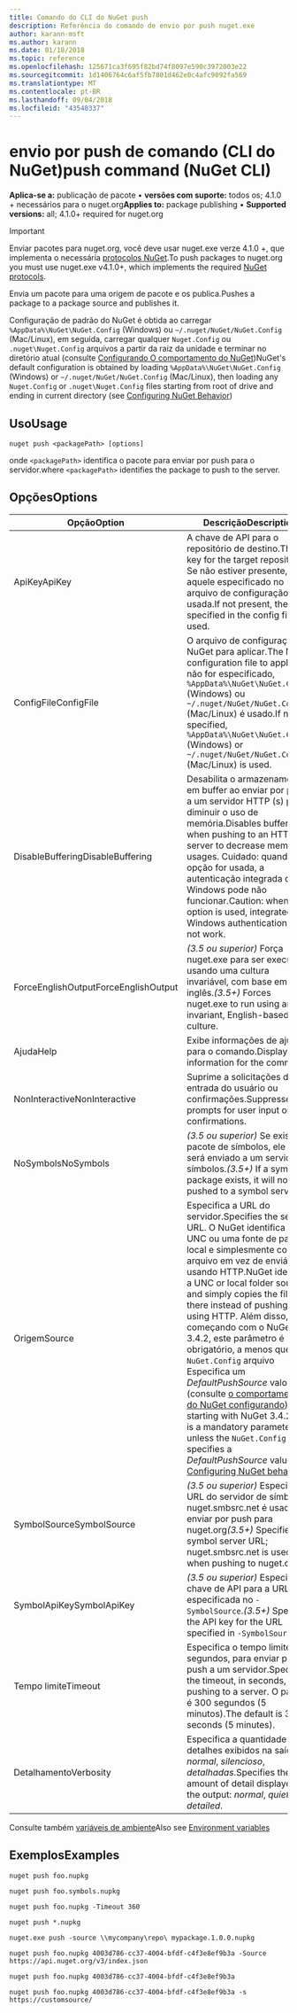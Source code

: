 ```yaml
---
title: Comando do CLI do NuGet push
description: Referência do comando de envio por push nuget.exe
author: karann-msft
ms.author: karann
ms.date: 01/18/2018
ms.topic: reference
ms.openlocfilehash: 125671ca3f695f82bd74f8097e590c3972003e22
ms.sourcegitcommit: 1d1406764c6af5fb7801d462e0c4afc9092fa569
ms.translationtype: MT
ms.contentlocale: pt-BR
ms.lasthandoff: 09/04/2018
ms.locfileid: "43548337"
---
```

# <a name="push-command-nuget-cli"></a><span data-ttu-id="6d1df-103">envio por push de comando (CLI do NuGet)</span><span class="sxs-lookup"><span data-stu-id="6d1df-103">push command (NuGet CLI)</span></span>

<span data-ttu-id="6d1df-104">**Aplica-se a:** publicação de pacote &bullet; **versões com suporte:** todos os; 4.1.0 + necessários para o nuget.org</span><span class="sxs-lookup"><span data-stu-id="6d1df-104">**Applies to:** package publishing &bullet; **Supported versions:** all; 4.1.0+ required for nuget.org</span></span>

> [!Important]
> <span data-ttu-id="6d1df-105">Enviar pacotes para nuget.org, você deve usar nuget.exe verze 4.1.0 +, que implementa o necessária [protocolos NuGet](../api/nuget-protocols.md).</span><span class="sxs-lookup"><span data-stu-id="6d1df-105">To push packages to nuget.org you must use nuget.exe v4.1.0+, which implements the required [NuGet protocols](../api/nuget-protocols.md).</span></span>

<span data-ttu-id="6d1df-106">Envia um pacote para uma origem de pacote e os publica.</span><span class="sxs-lookup"><span data-stu-id="6d1df-106">Pushes a package to a package source and publishes it.</span></span>

<span data-ttu-id="6d1df-107">Configuração de padrão do NuGet é obtida ao carregar `%AppData%\NuGet\NuGet.Config` (Windows) ou `~/.nuget/NuGet/NuGet.Config` (Mac/Linux), em seguida, carregar qualquer `Nuget.Config` ou `.nuget\Nuget.Config` arquivos a partir da raiz da unidade e terminar no diretório atual (consulte [Configurando O comportamento do NuGet](../consume-packages/configuring-nuget-behavior.md))</span><span class="sxs-lookup"><span data-stu-id="6d1df-107">NuGet's default configuration is obtained by loading `%AppData%\NuGet\NuGet.Config` (Windows) or `~/.nuget/NuGet/NuGet.Config` (Mac/Linux), then loading any `Nuget.Config` or `.nuget\Nuget.Config` files starting from root of drive and ending in current directory (see [Configuring NuGet Behavior](../consume-packages/configuring-nuget-behavior.md))</span></span>

## <a name="usage"></a><span data-ttu-id="6d1df-108">Uso</span><span class="sxs-lookup"><span data-stu-id="6d1df-108">Usage</span></span>

```cli
nuget push <packagePath> [options]
```

<span data-ttu-id="6d1df-109">onde `<packagePath>` identifica o pacote para enviar por push para o servidor.</span><span class="sxs-lookup"><span data-stu-id="6d1df-109">where `<packagePath>` identifies the package to push to the server.</span></span>

## <a name="options"></a><span data-ttu-id="6d1df-110">Opções</span><span class="sxs-lookup"><span data-stu-id="6d1df-110">Options</span></span>

| <span data-ttu-id="6d1df-111">Opção</span><span class="sxs-lookup"><span data-stu-id="6d1df-111">Option</span></span> | <span data-ttu-id="6d1df-112">Descrição</span><span class="sxs-lookup"><span data-stu-id="6d1df-112">Description</span></span> |
| --- | --- |
| <span data-ttu-id="6d1df-113">ApiKey</span><span class="sxs-lookup"><span data-stu-id="6d1df-113">ApiKey</span></span> | <span data-ttu-id="6d1df-114">A chave de API para o repositório de destino.</span><span class="sxs-lookup"><span data-stu-id="6d1df-114">The API key for the target repository.</span></span> <span data-ttu-id="6d1df-115">Se não estiver presente, aquele especificado no arquivo de configuração será usada.</span><span class="sxs-lookup"><span data-stu-id="6d1df-115">If not present,  the one specified in the config file is used.</span></span> |
| <span data-ttu-id="6d1df-116">ConfigFile</span><span class="sxs-lookup"><span data-stu-id="6d1df-116">ConfigFile</span></span> | <span data-ttu-id="6d1df-117">O arquivo de configuração do NuGet para aplicar.</span><span class="sxs-lookup"><span data-stu-id="6d1df-117">The NuGet configuration file to apply.</span></span> <span data-ttu-id="6d1df-118">Se não for especificado, `%AppData%\NuGet\NuGet.Config` (Windows) ou `~/.nuget/NuGet/NuGet.Config` (Mac/Linux) é usado.</span><span class="sxs-lookup"><span data-stu-id="6d1df-118">If not specified, `%AppData%\NuGet\NuGet.Config` (Windows) or `~/.nuget/NuGet/NuGet.Config` (Mac/Linux) is used.</span></span>|
| <span data-ttu-id="6d1df-119">DisableBuffering</span><span class="sxs-lookup"><span data-stu-id="6d1df-119">DisableBuffering</span></span> | <span data-ttu-id="6d1df-120">Desabilita o armazenamento em buffer ao enviar por push a um servidor HTTP (s) para diminuir o uso de memória.</span><span class="sxs-lookup"><span data-stu-id="6d1df-120">Disables buffering when pushing to an HTTP(s) server to decrease memory usages.</span></span> <span data-ttu-id="6d1df-121">Cuidado: quando esta opção for usada, a autenticação integrada do Windows pode não funcionar.</span><span class="sxs-lookup"><span data-stu-id="6d1df-121">Caution: when this option is used, integrated Windows authentication might not work.</span></span> |
| <span data-ttu-id="6d1df-122">ForceEnglishOutput</span><span class="sxs-lookup"><span data-stu-id="6d1df-122">ForceEnglishOutput</span></span> | <span data-ttu-id="6d1df-123">*(3.5 ou superior)*  Força nuget.exe para ser executado usando uma cultura invariável, com base em inglês.</span><span class="sxs-lookup"><span data-stu-id="6d1df-123">*(3.5+)* Forces nuget.exe to run using an invariant, English-based culture.</span></span> |
| <span data-ttu-id="6d1df-124">Ajuda</span><span class="sxs-lookup"><span data-stu-id="6d1df-124">Help</span></span> | <span data-ttu-id="6d1df-125">Exibe informações de ajuda para o comando.</span><span class="sxs-lookup"><span data-stu-id="6d1df-125">Displays help information for the command.</span></span> |
| <span data-ttu-id="6d1df-126">NonInteractive</span><span class="sxs-lookup"><span data-stu-id="6d1df-126">NonInteractive</span></span> | <span data-ttu-id="6d1df-127">Suprime a solicitações de entrada do usuário ou confirmações.</span><span class="sxs-lookup"><span data-stu-id="6d1df-127">Suppresses prompts for user input or confirmations.</span></span> |
| <span data-ttu-id="6d1df-128">NoSymbols</span><span class="sxs-lookup"><span data-stu-id="6d1df-128">NoSymbols</span></span> | <span data-ttu-id="6d1df-129">*(3.5 ou superior)*  Se existe um pacote de símbolos, ele não será enviado a um servidor de símbolos.</span><span class="sxs-lookup"><span data-stu-id="6d1df-129">*(3.5+)* If a symbols package exists, it will not be pushed to a symbol server.</span></span> |
| <span data-ttu-id="6d1df-130">Origem</span><span class="sxs-lookup"><span data-stu-id="6d1df-130">Source</span></span> | <span data-ttu-id="6d1df-131">Especifica a URL do servidor.</span><span class="sxs-lookup"><span data-stu-id="6d1df-131">Specifies the server URL.</span></span> <span data-ttu-id="6d1df-132">O NuGet identifica um UNC ou uma fonte de pasta local e simplesmente copia o arquivo em vez de enviá-la usando HTTP.</span><span class="sxs-lookup"><span data-stu-id="6d1df-132">NuGet identifies a UNC or local folder source and simply copies the file there instead of pushing it using HTTP.</span></span>  <span data-ttu-id="6d1df-133">Além disso, começando com o NuGet 3.4.2, este parâmetro é obrigatório, a menos que o `NuGet.Config` arquivo Especifica um *DefaultPushSource* valor (consulte [o comportamento do NuGet configurando](../consume-packages/configuring-nuget-behavior.md)).</span><span class="sxs-lookup"><span data-stu-id="6d1df-133">Also, starting with NuGet 3.4.2, this is a mandatory parameter unless the `NuGet.Config` file specifies a *DefaultPushSource* value (see [Configuring NuGet behavior](../consume-packages/configuring-nuget-behavior.md)).</span></span> |
| <span data-ttu-id="6d1df-134">SymbolSource</span><span class="sxs-lookup"><span data-stu-id="6d1df-134">SymbolSource</span></span> | <span data-ttu-id="6d1df-135">*(3.5 ou superior)*  Especifica a URL do servidor de símbolo; nuget.smbsrc.net é usado ao enviar por push para nuget.org</span><span class="sxs-lookup"><span data-stu-id="6d1df-135">*(3.5+)* Specifies the symbol server URL; nuget.smbsrc.net is used when pushing to nuget.org</span></span> |
| <span data-ttu-id="6d1df-136">SymbolApiKey</span><span class="sxs-lookup"><span data-stu-id="6d1df-136">SymbolApiKey</span></span> | <span data-ttu-id="6d1df-137">*(3.5 ou superior)*  Especifica a chave de API para a URL especificada no `-SymbolSource`.</span><span class="sxs-lookup"><span data-stu-id="6d1df-137">*(3.5+)* Specifies the API key for the URL specified in `-SymbolSource`.</span></span> |
| <span data-ttu-id="6d1df-138">Tempo limite</span><span class="sxs-lookup"><span data-stu-id="6d1df-138">Timeout</span></span> | <span data-ttu-id="6d1df-139">Especifica o tempo limite, em segundos, para enviar por push a um servidor.</span><span class="sxs-lookup"><span data-stu-id="6d1df-139">Specifies the timeout, in seconds, for pushing to a server.</span></span> <span data-ttu-id="6d1df-140">O padrão é 300 segundos (5 minutos).</span><span class="sxs-lookup"><span data-stu-id="6d1df-140">The default is 300 seconds (5 minutes).</span></span> |
| <span data-ttu-id="6d1df-141">Detalhamento</span><span class="sxs-lookup"><span data-stu-id="6d1df-141">Verbosity</span></span> | <span data-ttu-id="6d1df-142">Especifica a quantidade de detalhes exibidos na saída: *normal*, *silencioso*, *detalhadas*.</span><span class="sxs-lookup"><span data-stu-id="6d1df-142">Specifies the amount of detail displayed in the output: *normal*, *quiet*, *detailed*.</span></span> |

<span data-ttu-id="6d1df-143">Consulte também [variáveis de ambiente](cli-ref-environment-variables.md)</span><span class="sxs-lookup"><span data-stu-id="6d1df-143">Also see [Environment variables](cli-ref-environment-variables.md)</span></span>

## <a name="examples"></a><span data-ttu-id="6d1df-144">Exemplos</span><span class="sxs-lookup"><span data-stu-id="6d1df-144">Examples</span></span>

```cli
nuget push foo.nupkg

nuget push foo.symbols.nupkg

nuget push foo.nupkg -Timeout 360

nuget push *.nupkg

nuget.exe push -source \\mycompany\repo\ mypackage.1.0.0.nupkg

nuget push foo.nupkg 4003d786-cc37-4004-bfdf-c4f3e8ef9b3a -Source https://api.nuget.org/v3/index.json

nuget push foo.nupkg 4003d786-cc37-4004-bfdf-c4f3e8ef9b3a

nuget push foo.nupkg 4003d786-cc37-4004-bfdf-c4f3e8ef9b3a -s https://customsource/
```
